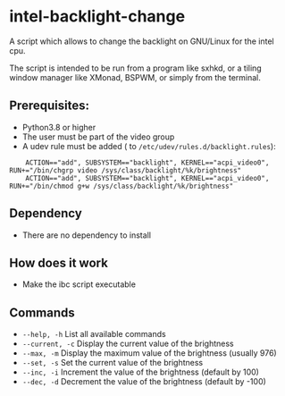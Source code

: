 # intel-backlight-change
A script which allows to change the backlight on GNU/Linux for the intel cpu.

The script is intended to be run from a program like sxhkd, or a tiling window manager like XMonad, BSPWM, or simply from the terminal.

## Prerequisites:
* Python3.8 or higher
* The user must be part of the video group
* A udev rule must be added ( to `/etc/udev/rules.d/backlight.rules`):
```
    ACTION=="add", SUBSYSTEM=="backlight", KERNEL=="acpi_video0", RUN+="/bin/chgrp video /sys/class/backlight/%k/brightness"
    ACTION=="add", SUBSYSTEM=="backlight", KERNEL=="acpi_video0", RUN+="/bin/chmod g+w /sys/class/backlight/%k/brightness"
```

## Dependency
* There are no dependency to install

## How does it work
* Make the ibc script executable

## Commands
* `--help, -h` List all available commands
* `--current, -c` Display the current value of the brightness
* `--max, -m` Display the maximum value of the brightness (usually 976)
* `--set, -s` Set the current value of the brightness
* `--inc, -i` Increment the value of the brightness (default by 100)
* `--dec, -d` Decrement the value of the brightness (default by -100)
